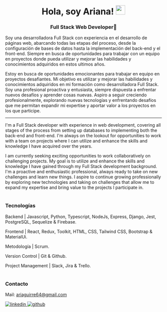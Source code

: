 <h1 align="center">Hola, soy Ariana! <img src = "https://raw.githubusercontent.com/MartinHeinz/MartinHeinz/master/wave.gif" width = 30px> </h1>
<h3 align="center">Full Stack Web Developer🌄</h3>

Soy una desarrolladora Full Stack con experiencia en el desarrollo de páginas web, abarcando todas las etapas del proceso, desde la configuración de bases de datos hasta la implementación del back-end y el front-end. Siempre en busca de oportunidades para trabajar con un equipo en proyectos donde pueda utilizar y mejorar las habilidades y conocimientos adquiridos en estos ultimos años. 

Estoy en busca de oportunidades emocionantes para trabajar en equipo en proyectos desafiantes. Mi objetivo es utilizar y mejorar las habilidades y conocimientos adquiridos en mi formación como desarrolladora Full Stack. Soy una profesional proactiva y entusiasta, siempre dispuesta a enfrentar nuevos desafíos y aprender cosas nuevas. Aspiro a seguir creciendo profesionalmente, explorando nuevas tecnologías y enfrentando desafíos que me permitan expandir mi expertise y aportar valor a los proyectos en los que participe.
<br/>

<hr/>

I'm a Full Stack developer with experience in web development, covering all stages of the process from setting up databases to implementing both the back-end and front-end. I'm always on the lookout for opportunities to work with a team on projects where I can utilize and enhance the skills and knowledge I have acquired over the years.

I am currently seeking exciting opportunities to work collaboratively on challenging projects. My goal is to utilize and enhance the skills and knowledge I have gained through my Full Stack development background. I'm a proactive and enthusiastic professional, always ready to take on new challenges and learn new things. I aspire to continue growing professionally by exploring new technologies and taking on challenges that allow me to expand my expertise and bring value to the projects I participate in.
<br/>
<br/>

### Tecnologías
Backend | Javascript, Python, Typescript, NodeJs, Express, Django, Jest, PostgreSQL, Sequelize & Firebase.

Frontend | React, Redux, Toolkit, HTML, CSS, Tailwind CSS, Bootstrap & MaterialUi.

Metodología | Scrum.

Version Control | Git & Github.

Project Management | Slack, Jira & Trello.
<br/>
<br/>
  
### Contacto
Mail: ariaguirre64@gmail.com 
  
<a href="https://www.linkedin.com/in/arianaaguirrerubio/" target="_blank">
<img src=https://img.shields.io/badge/linkedin-%231E77B5.svg?&style=for-the-badge&logo=linkedin&logoColor=white alt=linkedin style="margin-bottom: 5px;" />
</a>
<a href="https://github.com/ariaguirre" target="_blank">
<img src=https://img.shields.io/badge/github-%2324292e.svg?&style=for-the-badge&logo=github&logoColor=white alt=github style="margin-bottom: 5px;" />
</a>
<br/>


